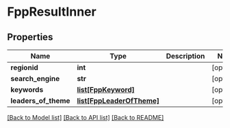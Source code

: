 # FppResultInner

## Properties
Name | Type | Description | Notes
------------ | ------------- | ------------- | -------------
**regionid** | **int** |  | [optional] 
**search_engine** | **str** |  | [optional] 
**keywords** | [**list[FppKeyword]**](FppKeyword.md) |  | [optional] 
**leaders_of_theme** | [**list[FppLeaderOfTheme]**](FppLeaderOfTheme.md) |  | [optional] 

[[Back to Model list]](../README.md#documentation-for-models) [[Back to API list]](../README.md#documentation-for-api-endpoints) [[Back to README]](../README.md)

